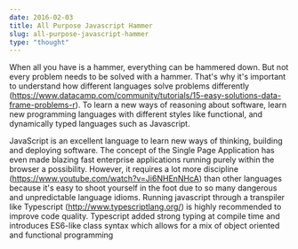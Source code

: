 ```yaml
---
date: 2016-02-03
title: All Purpose Javascript Hammer
slug: all-purpose-javascript-hammer
type: "thought"
---
```


When all you have is a hammer, everything can be hammered down. But not every problem needs to be solved with a hammer. That's why it's important to understand how different languages solve problems differently (https://www.datacamp.com/community/tutorials/15-easy-solutions-data-frame-problems-r). To learn a new ways of reasoning about software, learn new programming languages with different styles like functional, and dynamically typed languages such as Javascript.

JavaScript is an excellent language to learn new ways of thinking, building and deploying software. The concept of the Single Page Application has even made blazing fast enterprise applications running purely within the browser a possibility. However, it requires a lot more discipline (https://www.youtube.com/watch?v=Ji6NHEnNHcA) than other languages because it's easy to shoot yourself in the foot due to so many dangerous and unpredictable language idioms. Running javascript through a transpiler like Typescript (http://www.typescriptlang.org/) is highly recommended to improve code quality. Typescript added strong typing at compile time and introduces ES6-like class syntax which allows for a mix of object oriented and functional programming